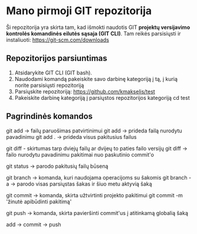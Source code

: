 # Mano pirmoji GIT repozitorija

Ši repozitorija yra skirta tam, kad išmokti naudotis GIT **projektų versijavimo kontrolės komandinės eilutės sąsaja (GIT CLI)**. Tam reikės parsisiųsti ir instaliuoti:
https://git-scm.com/downloads

## Repozitorijos parsiuntimas
1. Atsidarykite GIT CLI (GIT bash).
2. Naudodami komandą <cd> pakeiskite savo darbinę kategoriją į tą, į kurią norite parsisiųsti repozitoriją
3.  Parsiųskite repozitoriją: https://github.com/kmakselis/test
4. Pakeiskite darbinę kategoriją į parsiųstos repozitorijos kategoriją
cd test

## Pagrindinės komandos
git add -> failų paruošimas patvirtinimui
    git add <failo-pavadinimas> -> prideda failą nurodytu pavadinimu
    git add . -> prideda visus pakitusius failus

git diff - skirtumas tarp dviejų failų ar dvijeų to paties failo versijų
    git diff <failo-pavadinimas> -> failo nurodytu pavadinimu pakitimai nuo paskutinio commit'o 

git status -> parodo pakitusių failų būseną

git branch -> komanda, kuri naudojama operacijoms su šakomis
    git branch -a -> parodo visas parsiųstas šakas ir  šiuo metu aktyvią šaką

git commit -> komanda, skirta užtvirtinti projekto pakitimui
    git commit -m 'žinutė apibūdinti pakitimą'

git push -> komanda, skirta pavieršinti commit'us į atitinkamą globalią šaką


add -> commit -> push